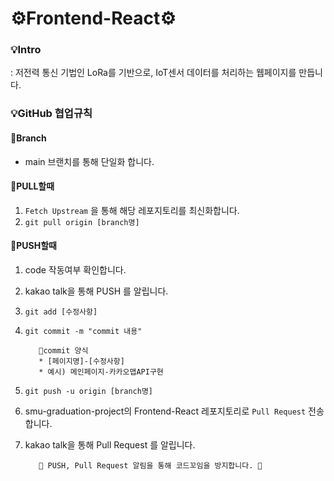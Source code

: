 # ⚙️Frontend-React⚙️

### 💡Intro
  : 저전력 통신 기법인 LoRa를 기반으로, IoT센서 데이터를 처리하는 웹페이지를 만듭니다.

### 💡GitHub 협업규칙
#### 💎Branch
* main 브랜치를 통해 단일화 합니다.

#### 💎PULL할때
1. ```Fetch Upstream``` 을 통해 해당 레포지토리를 최신화합니다.
2. ```git pull origin [branch명]```

#### 💎PUSH할때
1. code 작동여부 확인합니다.
2. kakao talk을 통해 PUSH 를 알립니다.
3. ```git add [수정사항]```
4. ```git commit -m "commit 내용"```
      
          🍊commit 양식 
          * [페이지명]-[수정사항]
          * 예시) 메인페이지-카카오맵API구현

5. ```git push -u origin [branch명]```
6. smu-graduation-project의 Frontend-React 레포지토리로 ```Pull Request``` 전송합니다.
7. kakao talk을 통해 Pull Request 를 알립니다.

          🌸 PUSH, Pull Request 알림을 통해 코드꼬임을 방지합니다. 🌸

